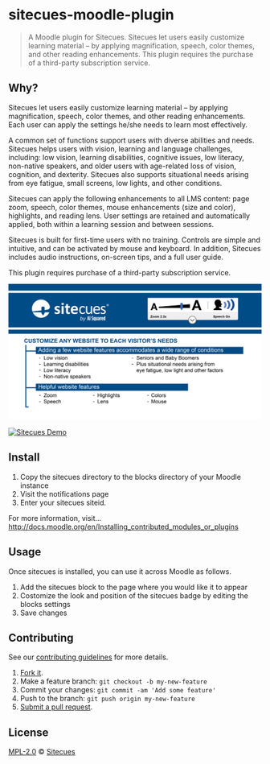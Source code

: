 # sitecues-moodle-plugin

> A Moodle plugin for Sitecues.  Sitecues let users easily customize learning material – by applying magnification, speech, color themes, and other reading enhancements.  This plugin requires the purchase of a third-party subscription service.

## Why?

Sitecues let users easily customize learning material – by applying magnification, speech, color themes, and other reading enhancements. Each user can apply the settings he/she needs to learn most effectively.

A  common set of functions support users with diverse abilities and needs.  Sitecues helps users with vision, learning and language challenges, including: low vision, learning disabilities, cognitive issues, low literacy, non-native speakers, and older users with age-related loss of vision, cognition, and dexterity. Sitecues also supports situational needs arising from eye fatigue, small screens, low lights, and other conditions.

Sitecues can apply the following enhancements to all LMS content: page zoom, speech, color themes, mouse enhancements (size and color), highlights, and reading lens. User settings are retained and automatically applied, both within a learning session and between sessions.

Sitecues is built for first-time users with no training. Controls are simple and intuitive, and can be activated by mouse and keyboard. In addition, Sitecues includes audio instructions, on-screen tips, and a full user guide.

This plugin requires purchase of a third-party subscription service.

![WhySitecues](/doc/sitecues.png)

[![Sitecues Demo](https://img.youtube.com/vi/FsMvnPzUuPI/0.jpg)](https://www.youtube.com/watch?v=FsMvnPzUuPI)

## Install

1. Copy the sitecues directory to the blocks directory of your Moodle instance
2. Visit the notifications page
3. Enter your sitecues siteid.

For more information, visit...
http://docs.moodle.org/en/Installing_contributed_modules_or_plugins

## Usage

Once sitecues is installed, you can use it across Moodle as follows.

1. Add the sitecues block to the page where you would like it to appear
2. Costomize the look and position of the sitecues badge by editing the blocks settings
3. Save changes


## Contributing

See our [contributing guidelines](https://github.com/sitecues/sitecues-moodle-plugin/blob/master/CONTRIBUTING.md "The guidelines for participating in this project.") for more details.

1. [Fork it](https://github.com/sitecues/sitecues-moodle-plugin/fork).
2. Make a feature branch: `git checkout -b my-new-feature`
3. Commit your changes: `git commit -am 'Add some feature'`
4. Push to the branch: `git push origin my-new-feature`
5. [Submit a pull request](https://github.com/sitecues/sitecues-moodle-plugin/compare "Submit code to this project for review.").

## License

[MPL-2.0](https://github.com/sitecues/sitecues-moodle-plugin/blob/master/LICENSE "The license for sitecues-moodle-plugin.") © [Sitecues](https://sitecues.com "Author of sitecues-moodle-plugin.")
